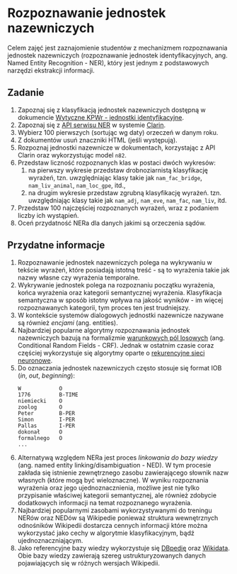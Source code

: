 # Rozpoznawanie jednostek nazewniczych 

Celem zajęć jest zaznajomienie studentów z mechanizmem rozpoznawania jednostek nazewniczych 
(rozpoznawanie jednostek identyfikacyjnych, ang. Named Entity Recognition - NER), który jest jednym z
podstawowych narzędzi ekstrakcji informacji.

## Zadanie

1. Zapoznaj się z klasyfikacją jednostek nazewniczych dostępną w dokumencie 
   [Wytyczne KPWr - jednostki identyfikacyjne](http://clarin-pl.eu/pliki/warsztaty/WytyczneKPWr-JednostkiIdentyfikacyjne.pdf).
1. Zapoznaj się z [API serwisu NER](http://nlp.pwr.wroc.pl/redmine/projects/nlprest2/wiki) w systemie [Clarin](http://ws.clarin-pl.eu/ner.shtml).
1. Wybierz 100 pierwszych (sortując wg daty) orzeczeń w danym roku.
1. Z dokumentów usuń znaczniki HTML (jeśli występują).
1. Rozpoznaj jednostki nazewnicze w dokumentach, korzystając z API Clarin oraz wykorzystując model `n82`. 
1. Przedstaw liczność rozpoznanych klas w postaci dwóch wykresów:
   1. na pierwszy wykresie przedstaw drobnoziarnistą klasyfikację wyrażeń, tzn. uwzględniając klasy takie jak
      `nam_fac_bridge`, `nam_liv_animal`, `nam_loc_gpe`, itd.,
   1. na drugim wykresie przedstaw zgrubną klasyfikację wyrażeń. tzn. uwzględniając klasy takie jak
      `nam_adj`, `nam_eve`, `nam_fac`, `nam_liv`, itd.
1. Przedstaw 100 najczęściej rozpoznanych wyrażeń, wraz z podaniem liczby ich wystąpień.
1. Oceń przydatność NERa dla danych jakimi są orzeczenia sądów.

## Przydatne informacje

1. Rozpoznawanie jednostek nazewniczych polega na wykrywaniu w tekście wyrażeń, które posiadają istotną treść - są to
   wyrażenia takie jak nazwy własne czy wyrażenia temporalne. 
1. Wykrywanie jednostek polega na rozpoznaniu początku wyrażenia, końca wyrażenia oraz kategorii semantycznej wyrażenia.
   Klasyfikacja semantyczna w sposób istotny wpływa na jakość wyników - im więcej rozpoznawanych kategorii, tym proces
   ten jest trudniejszy.
1. W kontekście systemów dialogowych jednostki nazewnicze nazywane są również _encjami_ (ang. entities).
1. Najbardziej popularne algorytmy rozpoznawania jednostek nazewniczych bazują na formalizmie 
   [warunkowych pól losowych](https://en.wikipedia.org/wiki/Conditional_random_field) (ang. Conditional Random Fields -
   CRF). Jednak w ostatnim czasie coraz częściej wykorzystuje się algorytmy oparte o 
   [rekurencyjne sieci neuronowe](https://en.wikipedia.org/wiki/Recurrent_neural_network).
1. Do oznaczania jednostek nazewniczych często stosuje się format IOB (_in_, _out_, _beginning_):
   ```
   W            O
   1776         B-TIME
   niemiecki    O
   zoolog       O
   Peter        B-PER
   Simon        I-PER
   Pallas       I-PER
   dokonał      O
   formalnego   O
   ...
   ```
1. Alternatywą względem NERa jest proces _linkowania do bazy wiedzy_ (ang. named entity linking/disambiguation - NED).
   W tym procesie zakłada się istnienie zewnętrznego zasobu zawierającego słownik nazw własnych (które mogą być
   wieloznaczne). W wyniku rozpoznania wyrażenia oraz jego ujednoznacznienia, możliwe jest nie tylko przypisanie
   właściwej kategorii semantycznej, ale również zdobycie dodatkowych informacji na temat rozpoznanego wyrażenia.
1. Najbardziej popularnymi zasobami wykorzystywanymi do treningu NERów oraz NEDów są Wikipedie ponieważ struktura
   wewnętrznych odnośników Wikipedii dostarcza cennych informacji które można wykorzystać jako cechy w algorytmie
   klasyfikacyjnym, bądź ujednoznaczniającym. 
1. Jako referencyjne bazy wiedzy wykorzystuje się [DBpedię](http://wiki.dbpedia.org/) oraz 
   [Wikidata](https://www.wikidata.org/wiki/Wikidata:Main_Page). 
   Obie bazy wiedzy zawierają szereg ustrukturyzowanych danych pojawiających się w różnych wersjach Wikipedii.
